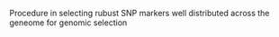 Procedure in selecting rubust SNP markers well distributed across the geneome for genomic selection  























